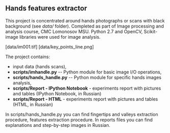 ## Hands features extractor

This project is concentrated around hands photographs or scans with black background (see *data/* folder). Completed as part of Image processing and analysis course, CMC Lomonosov MSU. Python 2.7 and OpenCV, Scikit-image libraries were used for image analysis.

[data/im001.tif]
[data/key_points_line.png]

The project contains:
* input data (hands scans), 
* **scripts/imhandle.py** -- Python module for basic image I/O operations,
* **scripts/hands_handle.py** -- Python module for specific hands images analysis,
* **scripts/Report - IPython Notebook** - experiments report with pictures and tables (IPython Notebook, in Russian)
* **scripts/Report - HTML** - experiments report with pictures and tables (HTML, in Russian)

In scripts/hands_handle.py you can find fingertips and valleys extraction procedure, features extraction procedure. In reports files you can find explanations and step-by-step images in Russian.
